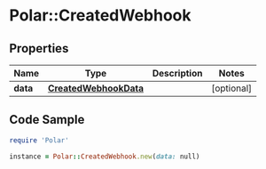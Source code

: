 # Polar::CreatedWebhook

## Properties

Name | Type | Description | Notes
------------ | ------------- | ------------- | -------------
**data** | [**CreatedWebhookData**](CreatedWebhookData.md) |  | [optional] 

## Code Sample

```ruby
require 'Polar'

instance = Polar::CreatedWebhook.new(data: null)
```


